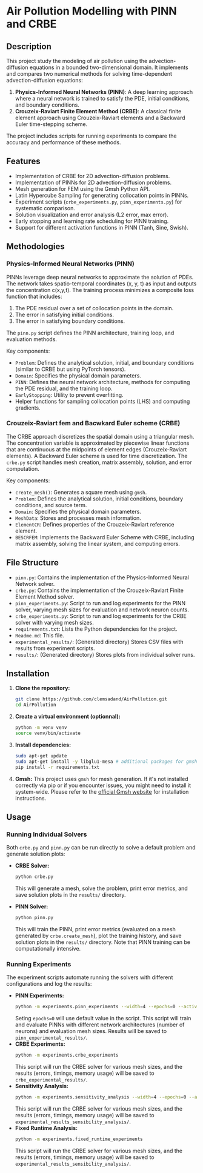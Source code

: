 # Air Pollution Modelling with PINN and CRBE

## Description

This project study the modeling of air pollution using the advection-diffusion equations in a bounded two-dimensional domain. It implements and compares two numerical methods for solving time-dependent advection-diffusion equations:
1.  **Physics-Informed Neural Networks (PINN)**: A deep learning approach where a neural network is trained to satisfy the PDE, initial conditions, and boundary conditions.
2.  **Crouzeix-Raviart Finite Element Method (CRBE)**: A classical finite element approach using Crouzeix-Raviart elements and a Backward Euler time-stepping scheme.

The project includes scripts for running experiments to compare the accuracy and performance of these methods.

## Features

-   Implementation of CRBE for 2D advection-diffusion problems.
-   Implementation of PINNs for 2D advection-diffusion problems.
-   Mesh generation for FEM using the Gmsh Python API.
-   Latin Hypercube Sampling for generating collocation points in PINNs.
-   Experiment scripts (`crbe_experiments.py`, `pinn_experiments.py`) for systematic comparison.
-   Solution visualization and error analysis (L2 error, max error).
-   Early stopping and learning rate scheduling for PINN training.
-   Support for different activation functions in PINN (Tanh, Sine, Swish).

## Methodologies

### Physics-Informed Neural Networks (PINN)

PINNs leverage deep neural networks to approximate the solution of PDEs. The network takes spatio-temporal coordinates (x, y, t) as input and outputs the concentration c(x,y,t). The training process minimizes a composite loss function that includes:
1.  The PDE residual over a set of collocation points in the domain.
2.  The error in satisfying initial conditions.
3.  The error in satisfying boundary conditions.

The `pinn.py` script defines the PINN architecture, training loop, and evaluation methods.

Key components:
-   `Problem`: Defines the analytical solution, initial, and boundary conditions (similar to CRBE but using PyTorch tensors).
-   `Domain`: Specifies the physical domain parameters.
-   `PINN`: Defines the neural network architecture, methods for computing the PDE residual, and the training loop.
-   `EarlyStopping`: Utility to prevent overfitting.
-   Helper functions for sampling collocation points (LHS) and computing gradients.


### Crouzeix-Raviart fem and Bacwkard Euler scheme (CRBE)

The CRBE approach discretizes the spatial domain using a triangular mesh. The concentration variable is approximated by piecewise linear functions that are continuous at the midpoints of element edges (Crouzeix-Raviart elements). A Backward Euler scheme is used for time discretization. The `crbe.py` script handles mesh creation, matrix assembly, solution, and error computation.

Key components:
-   `create_mesh()`: Generates a square mesh using `gmsh`.
-   `Problem`: Defines the analytical solution, initial conditions, boundary conditions, and source term.
-   `Domain`: Specifies the physical domain parameters.
-   `MeshData`: Stores and processes mesh information.
-   `ElementCR`: Defines properties of the Crouzeix-Raviart reference element.
-   `BESCRFEM`: Implements the Backward Euler Scheme with CRBE, including matrix assembly, solving the linear system, and computing errors.

## File Structure

-   `pinn.py`: Contains the implementation of the Physics-Informed Neural Network solver.
-   `crbe.py`: Contains the implementation of the Crouzeix-Raviart Finite Element Method solver.
-   `pinn_experiments.py`: Script to run and log experiments for the PINN solver, varying mesh sizes for evaluation and network neuron counts.
-   `crbe_experiments.py`: Script to run and log experiments for the CRBE solver with varying mesh sizes.
-   `requirements.txt`: Lists the Python dependencies for the project.
-   `Readme.md`: This file.
-   `experimental_results/`: (Generated directory) Stores CSV files with results from experiment scripts.
-   `results/`: (Generated directory) Stores plots from individual solver runs.

## Installation

1.  **Clone the repository:**
    ```bash
    git clone https://github.com/clemsadand/AirPollution.git
    cd AirPollution
    ```
2.  **Create a virtual environment (optionnal):**
    ```bash
    python -m venv venv
    source venv/bin/activate
    ```
3.  **Install dependencies:**
    ```bash
    sudo apt-get update
    sudo apt-get install -y libglu1-mesa # additional packages for gmsh
    pip install -r requirements.txt
    ```
4.  **Gmsh:** This project uses `gmsh` for mesh generation. If it's not installed correctly via pip or if you encounter issues, you might need to install it system-wide. Please refer to the [official Gmsh website](https://gmsh.info/) for installation instructions.

## Usage

### Running Individual Solvers

Both `crbe.py` and `pinn.py` can be run directly to solve a default problem and generate solution plots:

-   **CRBE Solver:**
    ```bash
    python crbe.py
    ```
    This will generate a mesh, solve the problem, print error metrics, and save solution plots in the `results/` directory.

-   **PINN Solver:**
    ```bash
    python pinn.py
    ```
    This will train the PINN, print error metrics (evaluated on a mesh generated by `crbe.create_mesh`), plot the training history, and save solution plots in the `results/` directory. Note that PINN training can be computationally intensive.

### Running Experiments

The experiment scripts automate running the solvers with different configurations and log the results:
-   **PINN Experiments:**
    ```bash
    python -m experiments.pinn_experiments --width=4 --epochs=0 --activation=tanh --restore_best_weights=True 
    ```
    Seting `epochs=0` will use default value in the script.
    This script will train and evaluate PINNs with different network architectures (number of neurons) and evaluation mesh sizes. Results will be saved to `pinn_experimental_results/`.
-   **CRBE Experiments:**
    ```bash
    python -m experiments.crbe_experiments
    ```
    This script will run the CRBE solver for various mesh sizes, and the results (errors, timings, memory usage) will be saved to `crbe_experimental_results/`.
-   **Sensitivity Analysis:**
    ```bash
    python -m experiments.sensitivity_analysis --width=4 --epochs=0 --activation=tanh
    ```
    This script will run the CRBE solver for various mesh sizes, and the results (errors, timings, memory usage) will be saved to `experimental_results_sensibility_analysis/`.
-   **Fixed Runtime Analysis:**
    ```bash
    python -m experiments.fixed_runtime_experiments
    ```
    This script will run the CRBE solver for various mesh sizes, and the results (errors, timings, memory usage) will be saved to `experimental_results_sensibility_analysis/`.




